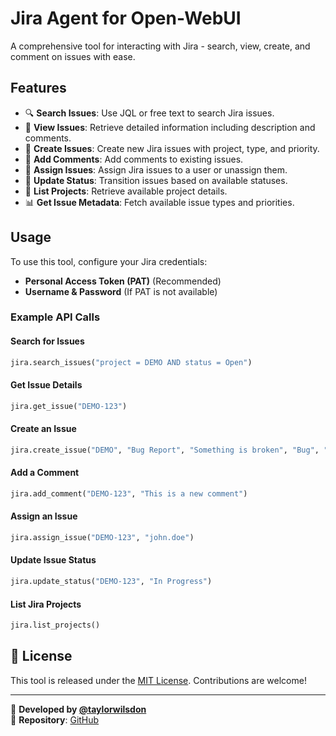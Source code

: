 # Jira Agent for Open-WebUI

A comprehensive tool for interacting with Jira - search, view, create, and comment on issues with ease.

## Features

- 🔍 **Search Issues**: Use JQL or free text to search Jira issues.
- 📄 **View Issues**: Retrieve detailed information including description and comments.
- 📝 **Create Issues**: Create new Jira issues with project, type, and priority.
- 💬 **Add Comments**: Add comments to existing issues.
- 👥 **Assign Issues**: Assign Jira issues to a user or unassign them.
- 🔄 **Update Status**: Transition issues based on available statuses.
- 📂 **List Projects**: Retrieve available project details.
- 📊 **Get Issue Metadata**: Fetch available issue types and priorities.

## Usage

To use this tool, configure your Jira credentials:

- **Personal Access Token (PAT)** (Recommended)  
- **Username & Password** (If PAT is not available)  

### Example API Calls

#### **Search for Issues**
```python
jira.search_issues("project = DEMO AND status = Open")
```

#### **Get Issue Details**
```python
jira.get_issue("DEMO-123")
```

#### **Create an Issue**
```python
jira.create_issue("DEMO", "Bug Report", "Something is broken", "Bug", "High")
```

#### **Add a Comment**
```python
jira.add_comment("DEMO-123", "This is a new comment")
```

#### **Assign an Issue**
```python
jira.assign_issue("DEMO-123", "john.doe")
```

#### **Update Issue Status**
```python
jira.update_status("DEMO-123", "In Progress")
```

#### **List Jira Projects**
```python
jira.list_projects()
```

## 📜 License

This tool is released under the [MIT License](LICENSE). Contributions are welcome!

---

🔧 **Developed by [@taylorwilsdon](https://github.com/taylorwilsdon)**  
📂 **Repository**: [GitHub](https://github.com/taylorwilsdon/open-webui-tools)
